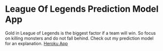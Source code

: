 # League Of Legends Prediction Model App

Gold in League of Legends is the biggest factor if a team will win. So focus on killing monsters and do not fall behind. Check out my prediction model for an explanation.
[Heroku App](https://app-lol-predictions.herokuapp.com/)
